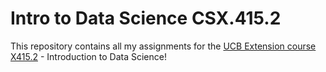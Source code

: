 # Intro to Data Science CSX.415.2

This repository contains all my assignments for the [UCB Extension course X415.2](https://extension.berkeley.edu/search/publicCourseSearchDetails.do?method=load&courseId=39287923) - Introduction to Data Science!
